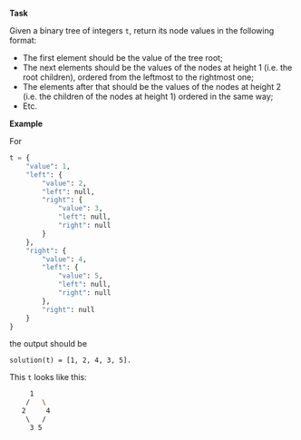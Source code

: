**Task**

Given a binary tree of integers `t`, return its node values in the following format:

- The first element should be the value of the tree root;
- The next elements should be the values of the nodes at height 1 (i.e. the root children), ordered from the leftmost to the rightmost one;
- The elements after that should be the values of the nodes at height 2 (i.e. the children of the nodes at height 1) ordered in the same way;
- Etc.

**Example**

For

```py
t = {
    "value": 1,
    "left": {
        "value": 2,
        "left": null,
        "right": {
            "value": 3,
            "left": null,
            "right": null
        }
    },
    "right": {
        "value": 4,
        "left": {
            "value": 5,
            "left": null,
            "right": null
        },
        "right": null
    }
}
```
the output should be

`solution(t) = [1, 2, 4, 3, 5].`

This `t` looks like this:

```sh
     1
    /   \
   2     4
    \   /
     3 5
```